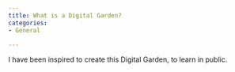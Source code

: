 ```yaml
---
title: What is a Digital Garden?
categories:
- General

---
```


I have been inspired to create this Digital Garden, to learn in public. 

